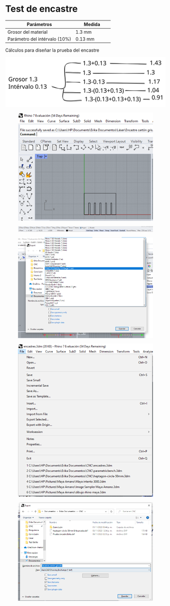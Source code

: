 # Test de encastre



<table><thead><tr><th>Parámetros </th><th width="103">Medida </th></tr></thead><tbody><tr><td>Grosor del material</td><td>1.3 mm</td></tr><tr><td>Parámetro del intérvalo (10%)</td><td>0.13 mm</td></tr></tbody></table>

Cálculos para diseñar la prueba del encastre

<img src="../.gitbook/assets/file.excalidraw.svg" alt="" class="gitbook-drawing">

<figure><img src="../.gitbook/assets/image (151).png" alt=""><figcaption></figcaption></figure>

<figure><img src="../.gitbook/assets/Captura de pantalla 2023-11-08 164726.png" alt=""><figcaption></figcaption></figure>

<div>

<figure><img src="../.gitbook/assets/Captura de pantalla 2023-11-08 145518.png" alt=""><figcaption></figcaption></figure>

 

<figure><img src="../.gitbook/assets/Captura de pantalla 2023-11-08 145435.png" alt=""><figcaption></figcaption></figure>

</div>

<figure><img src="../.gitbook/assets/Captura de pantalla 2023-11-08 164826.png" alt=""><figcaption></figcaption></figure>
